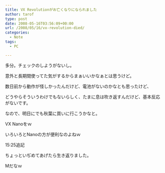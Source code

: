 ```yaml
---
title: VX Revolutionがお亡くなりになられました
author: tarof
type: post
date: 2008-05-16T03:56:09+00:00
url: /2008/05/16/vx-revolution-died/
categories:
  - Note
tags:
  - PC

---
```

多分。チェックのしようがないし。
  
意外と長期間使ってた気がするからまぁいいかなぁとは思うけど。

数日前から動作が怪しかったんだけど、電池がないのかなとも思ったけど、
  
どうやらそういうわけでもないらしく、たまに息は吹き返すんだけど、基本反応がないです。

なので、明日にでも秋葉に買いに行こうかなと。
  
VX Nanoをｗ

いろいろとNanoの方が便利なのよねｗ

15:25追記
  
ちょっといぢめてあげたら生き返りました。
  
Mだなｗ